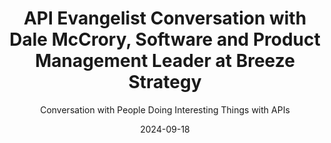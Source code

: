 ---
title: API Evangelist Conversation with Dale McCrory, Software and Product Management Leader at Breeze Strategy
description: I had a conversation with Dale McCrory, Software and Product Management Leader at Breeze Strategy about the business and product manager view of the API landscape. I am eager to hear from veteran API product managers like Dale about how we convince leadership to invest in APIs, but also API product managers. Dale has a healthy view of the business of APIs, and how this applies across the many different types of APIs we produce and consume--which is something we need more of in the API world to help balance our heavy focus on the technology of APIs over the last decade.
date: 2024-09-18
youtubeId: -xh__9CqRW4
guestName: Dale McCrory
guestRole: Software and Product Management Leader
guestCompany: Breeze Strategy
guestIndustry: Consulting
guestImage: /assets/img/people/dale-mcrory-headshot.jpeg
bio: Internet technologist with deep experience in B2B product management building SaaS-based platforms in multiple enterprise domains (education, finance, and marketing). I'm passionate about SaaS excellence and have deep knowledge in building SaaS products, Kanban agile project management, product strategy, building teams, API strategy, data analytics, product messaging, and technology standards (PaaS/containers/APIs) that impact the user and developer experience. 
obfuscated: false
summary: Making the case for why business leadership should care about APIs, and why API product managers are needed.
subtitle: Conversation with People Doing Interesting Things with APIs
audio_file: https://kinlane-productions2.s3.amazonaws.com/api-evangelist-conversations/api-evangelist-conversation-2024-09-18-dale-mccrory-breeze-strategy.wav
audio_length: 72103702
sound_cloud: https://soundcloud.com/kinlane/api-evangelist-conversation-with-dale-mccrory-product-management-leader-at-breeze-strategy
duration: '0:13:38'
publish_date: "2024-09-18 15:00:00"
url: https://conversations.apievangelist.com/sessions/2024-09-18-dale-mccrory-breeze-strategy.html
tags:
  - Consulting
  - Products
  - Business
partnerImage: https://kinlane-productions2.s3.amazonaws.com/api-evangelist-partners/bump-banner-728.png
partnerUrl: https://bit.ly/3MEOGa9
partnerTitle: The API doc platform for Tech Writers & Engineers
conversation:

  - question: Who are you?
    answer: Hi. My name is Dale McCrory, and I'm an experienced product manager doing A P I S in the enterprise and technology industry. And SAS world for a long time and, uh, currently have a consulting company that I started up as well, um, to kind of help, help others with their strategies and technology strategies. And, uh, and so that's kind of what I've been doing, doing this for over 20 years at this point, I think. 

  - question: Why should business leadership care about APIs?
    answer: Yeah, it's, it's a, it's a great question. Um, a lot of times in the, in, if we're just talking about the enterprise space before you get into like software as a service and that sort of thing, but if you're a normal classical enterprise, a lot of your integrations, uh, historically have been going directly to databases. You might have a, you might have developers who are used to doing it that way. And they've, they've built a lot of, a lot of integrations to databases and over time, what happens is not only do you lose those developers and, you know, but, but you're also losing out on opportunities for business agility. So being able to actually use data in different places in a quicker way. And, um, and, and this is, and it's a, it's an aspect of how many, how many people need to know about change as well. So there's a big change management aspect to APIs. It's probably one of the leading, leading needs that you need as a, as a business owner in the enterprise world or business manager is like, Hey, how do I know that I didn't make a change in system X that impacted system Y? Especially when you get a lot, a number of teams working on a single, single problem. And then, you know, you always get like, well, why didn't, why didn't this team tell me about the change over here? Do you know what, like, that's a great question. We should have done that. You know, and then someone says, well, if we had a good, really nice API around here, we could have actually, you know, made a non breaking change. And you would have never, you never would have even known that we made that change. Right. And that's a spot that a lot of enterprises are still in as their teams are trying to work together. Right. And, and, you know, like sticking to, uh, an API first mentality, uh, limits, limits risk. And that's a big deal.

  - question: Why do businesses need an API product manager?
    answer: Yeah. I mean, they're technical configurations, but they have a life cycle and that's the key thing. Um, with, with API is the moment you introduce an API. So you, you've, you've solved the risk problem by introducing the API. So you got the risk problem solved, but now you, you've done, you've added this new thing that has a life cycle, has multiple versions, and you're gonna have to live with it forever. So even as if one, if your business, if your business needs change, this API needs to change in an orderly fashion. And, and it needs to be, you know, treated like a product. And, you know, that has versions that has a business problem that it's solving, you know, that eventually might get deprecated if it's not solving the right business problem. And most classical product managers aren't able to really get their head wrapped around that. And there is direct revenue implications for it, depending on the types of integrations you're doing, um, an enterprise might be doing. A strategic integration, right? So there's a difference between a strategic integration and ecosystem, right? A strategic integration is I'm an enterprise corporation, and I'm strategically going to integrate in with one of my key suppliers, right? That actually requires a fair level of thought. That isn't a UX problem, but it will be around forever. And as your business evolves and as your suppliers business evolves, You need to keep iterating those systems and 

  - question: What are the different types of APIs?
    answer: That's a, that's a great question. That's a great question because Yes. Typically when the first thing a product manager gets hit with APIs is just because their developers are building a single page application and they need REST APIs to connect to react or something like that. So there's a bunch of REST APIs that are built. They're using authentication tied to JWT or some front end mechanism. And, you know, and then they're like, Oh, we've got APIs. And then someone's like, okay. That's great. Um, that's called an internal API, by the way, that's a private internal API. It's not designed for public consumption, but then someone's like, okay, we do need to do this strategic integration. They're like, well, can we take that one that we built for the UI over there to kind of like use it for the strategic integration? And the developers are like, no, it really wasn't designed for that. And then someone's like, well, how do we actually repurpose? I mean, the functionality is there. The contract kind of exists. The business process is really cludgy. It'd take like eight API calls over here, but we really need an API that does like all that and like one API call. And then somebody needs to think that through and design that is that an architect, you know, a product manager gets in there and says, well, I understand what needs to be in there and what doesn't. And that's really what, um, you know, at that particular stage, you know, you're looking at before you get to the ecosystems and trying to build all sorts of other external public stuff. 

  - question: How do you generate value from APIs?
    answer: Um, well, I mean, traditionally, traditionally the you, an API is introduced. For the strategic integration, which is a, which, which is the first step in a partner ecosystem, right? Strategics are to your first step in a partner ecosystem saying, all right, my business, my sales team, my executives say we need to actually have a tight technology relationship with this other vendor. Okay. Well, the API product manager says, okay, I see the business value of that tight relationship with this, with this set or set or multiple one or many vendors, and we're going to build some APIs to make sure that we can facilitate those integrations internally. And there's a direct business value there because now you have the sales and the marketing capacity But when you get into enterprise sales and say well We want it We have a lot of problems to solve and we know we can't we can't solve all these problems with just a couple strategic vendors you know and um And we would really want to enable like any vendor to solve these problems on top of our platform Now you switch from an application play to a platform play And now you're talking about indirect revenue that your sales team is able to acquire new deals because they are able to talk about relationships and functionality that they weren't able to do when you were just playing in more of an application space and application domain.

  - question: Are APIs more than just technical?
    answer: Yeah, because if you're, if your application or platform has, I don't know, 47, 47 features can, if you got 47 features and someone says, well, we got to build an API, you have to determine which of those 47 features are the ones that drive value and ultimately are going to help sales, right? Because you can't like just say, okay, we're going to, because you're, you're not, no one's going to give you the time to build out an API for all 47 things. Um, and that's a business problem. Um, what's important? 

  - question: What is the difference between API and SDKs?
    answer: Yeah, that's a great question. So the API is, is typically built for a business purpose to solve a business problem in a specific way, but that API needs consumers in order to be successful by itself. The API is just. You know, it's just like, you know, a piece of piece of mail that hasn't been delivered yet, but the consumers are actually what drives value to that. And the SDKs make it easier for those consumers to, to add value to your organization. Um, and the, but, but the SDKs themselves are only so good. If you wrap an SDK around a poor API, then you're not going to have many consumers either. Right. That maybe the API hasn't exposed a couple of key features. I've seen this multiple times where there's an API strategy, but a couple of the key features aren't there. So no one's actually able to really, really use the API, even though the company may have invested like a hundred thousand dollars in the whole strategy. So far, you know, um, so that's kind of a, um, you know, the SDKs are, are the thing that makes it easy to use. Um, and for developers, it's, it's called developer experience now in the realm of developer experience and developer experience matters because you can get things done quicker. So, 

  - question: What keeps you going each day?
    answer: Yeah, I mean, I, I enjoy solving problems and recognizing that, um, I'm, I'm a creator, I'm a builder, right. And the way that things get built in a proper way. Is when you have the right contracts in the right, uh, abstractions in place. And, um, and APIs are the primary mechanism for that. And, um, and it's also, there's a lot of creativity even in the world of APIs, depending on whether you're doing event event driven or whether you're doing. Bulk APIs and Salesforce is a really good example. If you look at Salesforce's. APIs and the, all the variety of APIs that Salesforce has produced. They're actually solving different business problems for each of their API patterns. And that's really fascinating when, to me, that's fascinating to me again, not if other people may not geek out about that stuff, but I'm like, man. I know why Salesforce introduced that API because they were trying to solve that business problem, you know, and that was the only pattern that could do it. Um, so that was, um, so that's what I love. 
---